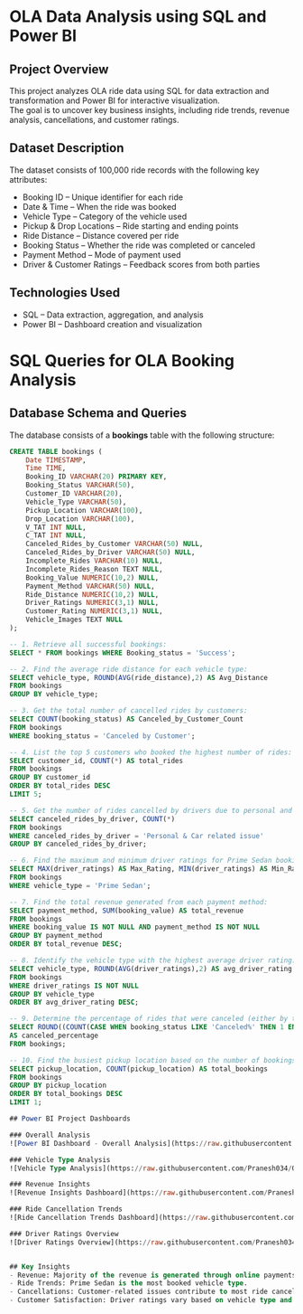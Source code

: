 # OLA Data Analysis using SQL and Power BI

## Project Overview  
This project analyzes OLA ride data using SQL for data extraction and transformation and Power BI for interactive visualization.  
The goal is to uncover key business insights, including ride trends, revenue analysis, cancellations, and customer ratings.  

## Dataset Description  
The dataset consists of 100,000 ride records with the following key attributes:  
- Booking ID – Unique identifier for each ride  
- Date & Time – When the ride was booked  
- Vehicle Type – Category of the vehicle used  
- Pickup & Drop Locations – Ride starting and ending points  
- Ride Distance – Distance covered per ride  
- Booking Status – Whether the ride was completed or canceled  
- Payment Method – Mode of payment used  
- Driver & Customer Ratings – Feedback scores from both parties  

## Technologies Used  
- SQL – Data extraction, aggregation, and analysis  
- Power BI – Dashboard creation and visualization   

# SQL Queries for OLA Booking Analysis  

## Database Schema and Queries  

The database consists of a **bookings** table with the following structure:  

```sql
CREATE TABLE bookings (
    Date TIMESTAMP, 
    Time TIME,
    Booking_ID VARCHAR(20) PRIMARY KEY,
    Booking_Status VARCHAR(50),
    Customer_ID VARCHAR(20),
    Vehicle_Type VARCHAR(50),
    Pickup_Location VARCHAR(100),
    Drop_Location VARCHAR(100),
    V_TAT INT NULL,
    C_TAT INT NULL,
    Canceled_Rides_by_Customer VARCHAR(50) NULL,
    Canceled_Rides_by_Driver VARCHAR(50) NULL,
    Incomplete_Rides VARCHAR(10) NULL,
    Incomplete_Rides_Reason TEXT NULL,
    Booking_Value NUMERIC(10,2) NULL,
    Payment_Method VARCHAR(50) NULL,
    Ride_Distance NUMERIC(10,2) NULL,
    Driver_Ratings NUMERIC(3,1) NULL,
    Customer_Rating NUMERIC(3,1) NULL,
    Vehicle_Images TEXT NULL
);

-- 1. Retrieve all successful bookings:
SELECT * FROM bookings WHERE Booking_status = 'Success';

-- 2. Find the average ride distance for each vehicle type:
SELECT vehicle_type, ROUND(AVG(ride_distance),2) AS Avg_Distance 
FROM bookings 
GROUP BY vehicle_type;

-- 3. Get the total number of cancelled rides by customers:
SELECT COUNT(booking_status) AS Canceled_by_Customer_Count 
FROM bookings 
WHERE booking_status = 'Canceled by Customer';

-- 4. List the top 5 customers who booked the highest number of rides:
SELECT customer_id, COUNT(*) AS total_rides 
FROM bookings 
GROUP BY customer_id 
ORDER BY total_rides DESC 
LIMIT 5;

-- 5. Get the number of rides cancelled by drivers due to personal and car-related issues:
SELECT canceled_rides_by_driver, COUNT(*) 
FROM bookings 
WHERE canceled_rides_by_driver = 'Personal & Car related issue'
GROUP BY canceled_rides_by_driver;

-- 6. Find the maximum and minimum driver ratings for Prime Sedan bookings:
SELECT MAX(driver_ratings) AS Max_Rating, MIN(driver_ratings) AS Min_Rating 
FROM bookings 
WHERE vehicle_type = 'Prime Sedan';

-- 7. Find the total revenue generated from each payment method:
SELECT payment_method, SUM(booking_value) AS total_revenue 
FROM bookings
WHERE booking_value IS NOT NULL AND payment_method IS NOT NULL
GROUP BY payment_method 
ORDER BY total_revenue DESC;

-- 8. Identify the vehicle type with the highest average driver rating:
SELECT vehicle_type, ROUND(AVG(driver_ratings),2) AS avg_driver_rating
FROM bookings
WHERE driver_ratings IS NOT NULL
GROUP BY vehicle_type
ORDER BY avg_driver_rating DESC;

-- 9. Determine the percentage of rides that were canceled (either by the customer or driver):
SELECT ROUND((COUNT(CASE WHEN booking_status LIKE 'Canceled%' THEN 1 END) * 100.0) / COUNT(*), 2) 
AS canceled_percentage 
FROM bookings;

-- 10. Find the busiest pickup location based on the number of bookings:
SELECT pickup_location, COUNT(pickup_location) AS total_bookings 
FROM bookings 
GROUP BY pickup_location 
ORDER BY total_bookings DESC 
LIMIT 1;

## Power BI Project Dashboards  

### Overall Analysis  
![Power BI Dashboard - Overall Analysis](https://raw.githubusercontent.com/Pranesh034/OLA_SQL-Power-BI-Project/main/Overall.png)  

### Vehicle Type Analysis  
![Vehicle Type Analysis](https://raw.githubusercontent.com/Pranesh034/OLA_SQL-Power-BI-Project/main/Vehicle%20Type.png)  

### Revenue Insights  
![Revenue Insights Dashboard](https://raw.githubusercontent.com/Pranesh034/OLA_SQL-Power-BI-Project/main/Revenue.png)  

### Ride Cancellation Trends  
![Ride Cancellation Trends Dashboard](https://raw.githubusercontent.com/Pranesh034/OLA_SQL-Power-BI-Project/main/Cancellation.png)  

### Driver Ratings Overview  
![Driver Ratings Overview](https://raw.githubusercontent.com/Pranesh034/OLA_SQL-Power-BI-Project/main/Ratings.png) 


## Key Insights  
- Revenue: Majority of the revenue is generated through online payments.  
- Ride Trends: Prime Sedan is the most booked vehicle type.  
- Cancellations: Customer-related issues contribute to most ride cancellations.  
- Customer Satisfaction: Driver ratings vary based on vehicle type and location.  
